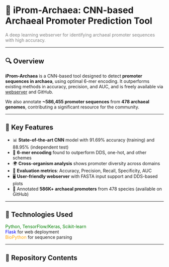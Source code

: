 # 🧬 iProm-Archaea: CNN-based Archaeal Promoter Prediction Tool

<span style="color:gray;">A deep learning webserver for identifying archaeal promoter sequences with high accuracy.</span>

---

## 🔍 Overview

**iProm-Archaea** is a CNN-based tool designed to detect **promoter sequences in archaea**, using optimal 6-mer encoding. It outperforms existing methods in accuracy, precision, and AUC, and is freely available via [webserver](https://bec7-210-39-1-111.ngrok-free.app/) and GitHub.

We also annotate **~586,455 promoter sequences** from **478 archaeal genomes**, contributing a significant resource for the community.

---

## 🚀 Key Features

- 📊 **State-of-the-art CNN** model with 91.69% accuracy (training) and 88.95% (independent test)
- 🔢 **6-mer encoding** found to outperform DDS, one-hot, and other schemes
- 🌍 **Cross-organism analysis** shows promoter diversity across domains
- 🧪 **Evaluation metrics**: Accuracy, Precision, Recall, Specificity, AUC
- 🖥️ **User-friendly webserver** with FASTA input support and DDS-based plots
- 📂 Annotated **586K+ archaeal promoters** from 478 species (available on GitHub)

---

## 🧰 Technologies Used

<span style="color:green;">Python, TensorFlow/Keras, Scikit-learn</span>  
<span style="color:blue;">Flask</span> for web deployment  
<span style="color:orange;">BioPython</span> for sequence parsing  

---

## 📁 Repository Contents

